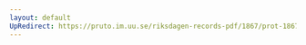 ```yaml
---
layout: default
UpRedirect: https://pruto.im.uu.se/riksdagen-records-pdf/1867/prot-1867--ak--326/prot-1867--ak--326_019.pdf
---
```


